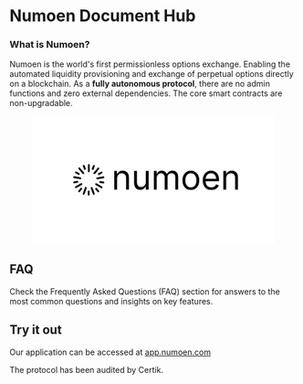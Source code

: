# Numoen Document Hub

### What is Numoen?&#x20;

Numoen is the world's first permissionless options exchange. Enabling the automated liquidity provisioning and exchange of perpetual options directly on a blockchain. As a **fully autonomous protocol**, there are no admin functions and zero external dependencies. The core smart contracts are non-upgradable.&#x20;

<figure><img src=".gitbook/assets/Group 87.png" alt=""><figcaption></figcaption></figure>

## FAQ

Check the Frequently Asked Questions (FAQ) section for answers to the most common questions and insights on key features.

## Try it out

Our application can be accessed at [app.numoen.com](http://app.numoen.com/)

The protocol has been audited by Certik.

